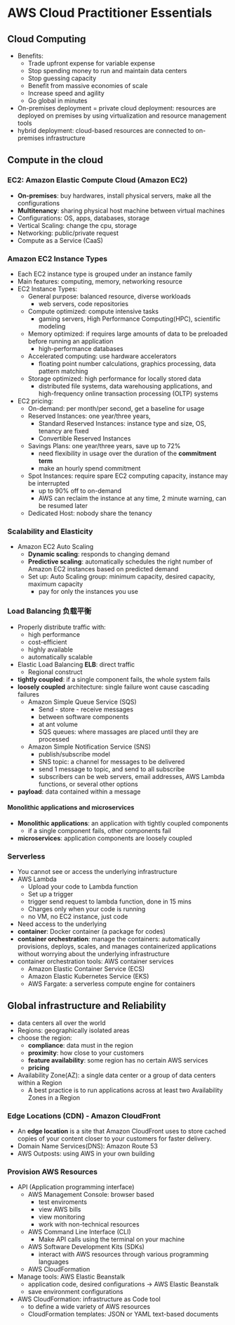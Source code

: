 # AWS Cloud Practitioner Essentials

## Cloud Computing
+ Benefits:
  + Trade upfront expense for variable expense
  + Stop spending money to run and maintain data centers
  + Stop guessing capacity
  + Benefit from massive economies of scale
  + Increase speed and agility
  + Go global in minutes
+ On-premises deployment = private cloud deployment: resources are deployed on premises by using virtualization and resource management tools
+ hybrid deployment: cloud-based resources are connected to on-premises infrastructure

## Compute in the cloud
### EC2: Amazon Elastic Compute Cloud (Amazon EC2)
+ **On-premises**: buy hardwares, install physical servers, make all the configurations
+ **Multitenancy**: sharing physical host machine between virtual machines
+ Configurations: OS, apps, databases, storage
+ Vertical Scaling: change the cpu, storage
+ Networking: public/private request
+ Compute as a Service (CaaS)

### Amazon EC2 Instance Types
+ Each EC2 instance type is grouped under an instance family
+ Main features: computing, memory, networking resource
+ EC2 Instance Types: 
  + General purpose: balanced resource, diverse workloads
    + web servers, code repositories
  + Compute optimized: compute intensive tasks
    + gaming servers, High Performance Computing(HPC), scientific modeling
  + Memory optimized: if requires large amounts of data to be preloaded before running an application
    + high-performance databases
  + Accelerated computing: use hardware accelerators
    + floating point number calculations, graphics processing, data pattern matching
  + Storage optimized: high performance for locally stored data
    + distributed file systems, data warehousing applications, and high-frequency online transaction processing (OLTP) systems
+ EC2 pricing:
  + On-demand: per month/per second, get a baseline for usage
  + Reserved Instances: one year/three years,
    + Standard Reserved Instances: instance type and size, OS, tenancy are fixed
    + Convertible Reserved Instances
  + Savings Plans: one year/three years, save up to 72%
    + need flexibility in usage over the duration of the **commitment term**
    + make an hourly spend commitment
  + Spot Instances: require spare EC2 computing capacity, instance may be interrupted
    + up to 90% off to on-demand
    + AWS can reclaim the instance at any time, 2 minute warning, can be resumed later
  + Dedicated Host: nobody share the tenancy

### Scalability and Elasticity
+ Amazon EC2 Auto Scaling
  + **Dynamic scaling**: responds to changing demand
  + **Predictive scaling**: automatically schedules the right number of Amazon EC2 instances based on predicted demand
  + Set up: Auto Scaling group: minimum capacity, desired capacity, maximum capacity
    + pay for only the instances you use

### Load Balancing 负载平衡
+ Properly distribute traffic with:
  + high performance
  + cost-efficient
  + highly available
  + automatically scalable
+ Elastic Load Balancing **ELB**: direct traffic
  + Regional construct 
+ **tightly coupled**: if a single component fails, the whole system fails
+ **loosely coupled** architecture: single failure wont cause cascading failures
  + Amazon Simple Queue Service (SQS)
    + Send - store - receive messages
    + between software components
    + at ant volume
    + SQS queues: where massages are placed until they are processed
  + Amazon Simple Notification Service (SNS)
    + publish/subscribe model
    + SNS topic: a channel for messages to be delivered
    + send 1 message to topic, and send to all subscribe
    + subscribers can be web servers, email addresses, AWS Lambda functions, or several other options
+ **payload**: data contained within a message

#### Monolithic applications and microservices
+ **Monolithic applications**: an application with tightly coupled components
  + if a single component fails, other components fail
+ **microservices**: application components are loosely coupled

### Serverless 
+ You cannot see or access the underlying infrastructure
+ AWS Lambda
  + Upload your code to Lambda function
  + Set up a trigger
  + trigger send request to lambda function, done in 15 mins
  + Charges only when your code is running
  + no VM, no EC2 instance, just code
+ Need access to the underlying 
+ **container**: Docker container (a package for codes)
+ **container orchestration**: manage the containers: automatically provisions, deploys, scales, and manages containerized applications without worrying about the underlying infrastructure
+ container orchestration tools: AWS container services
  + Amazon Elastic Container Service (ECS)
  + Amazon Elastic Kubernetes Service (EKS)
  + AWS Fargate: a serverless compute engine for containers

## Global infrastructure and Reliability
+ data centers all over the world
+ Regions: geographically isolated areas
+ choose the region:
  + **compliance**: data must in the region
  + **proximity**: how close to your customers
  + **feature availability**: some region has no certain AWS services
  + **pricing**
+ Availability Zone(AZ): a single data center or a group of data centers within a Region
  + A best practice is to run applications across at least two Availability Zones in a Region

### Edge Locations (CDN) - Amazon CloudFront
+ An **edge location** is a site that Amazon CloudFront uses to store cached copies of your content closer to your customers for faster delivery.
+ Domain Name Services(DNS): Amazon Route 53
+ AWS Outposts: using AWS in your own building

### Provision AWS Resources
+ API (Application programming interface)
  + AWS Management Console: browser based
    + test enviroments
    + view AWS bills
    + view monitoring
    + work with non-technical resources
  + AWS Command Line Interface (CLI)
    + Make API calls using the terminal on your machine
  + AWS Software Development Kits (SDKs)
    + interact with AWS resources through various programming languages
  + AWS CloudFormation
+ Manage tools: AWS Elastic Beanstalk
  + application code, desired configurations -> AWS Elastic Beanstalk
  + save environment configurations
+ AWS CloudFormation: infrastructure as Code tool
  + to define a wide variety of AWS resources
  + CloudFormation templates: JSON or YAML text-based documents